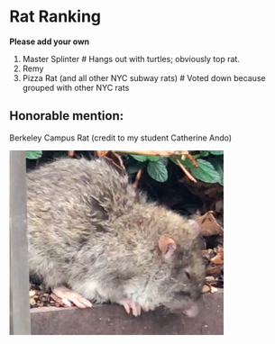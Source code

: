 # Rat Ranking

**Please add your own**

1. Master Splinter # Hangs out with turtles; obviously top rat.
2. Remy 
5. Pizza Rat (and all other NYC subway rats) # Voted down because grouped with other NYC rats


## Honorable mention:
Berkeley Campus Rat (credit to my student Catherine Ando)

![Berkeley campus rat](campus_rat.png)
